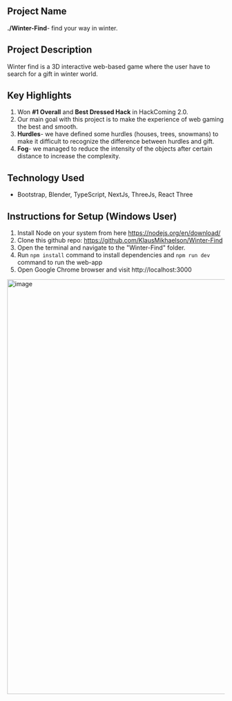 ## Project Name
 **./Winter-Find**- find your way in winter.

## Project Description
Winter find is a 3D interactive web-based game where the user have to search for a gift in winter world.

## Key Highlights 
1. Won **#1 Overall** and **Best Dressed Hack** in HackComing 2.0.
2. Our main goal with this project is to make the experience of web gaming the best and smooth.
1. **Hurdles**- we have defined some hurdles (houses, trees, snowmans) to make it difficult to recognize the difference between hurdles and gift.
2. **Fog**- we managed to reduce the intensity of the objects after certain distance to increase the complexity.

## Technology Used
- Bootstrap, Blender, TypeScript, NextJs, ThreeJs, React Three

## Instructions for Setup (Windows User)
1. Install Node on your system from here https://nodejs.org/en/download/
2. Clone this github repo: https://github.com/KlausMikhaelson/Winter-Find
3. Open the terminal and navigate to the "Winter-Find" folder.
4. Run `npm install` command to install dependencies and `npm run dev` command to run the web-app
5. Open Google Chrome browser and visit http://localhost:3000 

<img width="960" alt="image" src="https://user-images.githubusercontent.com/100528412/204080773-79a68c82-e837-4d52-a00e-54a7426e1d0b.png">
